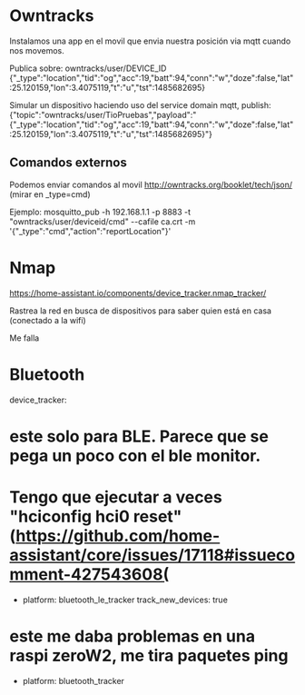 # Owntracks
Instalamos una app en el movil que envia nuestra posición via mqtt cuando nos movemos.

Publica sobre:
owntracks/user/DEVICE_ID
{"_type":"location","tid":"og","acc":19,"batt":94,"conn":"w","doze":false,"lat":25.120159,"lon":3.4075119,"t":"u","tst":1485682695}

Simular un dispositivo haciendo uso del service domain mqtt, publish:
{"topic":"owntracks/user/TioPruebas","payload":"{\"_type\":\"location\",\"tid\":\"og\",\"acc\":19,\"batt\":94,\"conn\":\"w\",\"doze\":false,\"lat\":25.120159,\"lon\":3.4075119,\"t\":\"u\",\"tst\":1485682695}"}


## Comandos externos
Podemos enviar comandos al movil
http://owntracks.org/booklet/tech/json/ (mirar en _type=cmd)

Ejemplo:
mosquitto_pub -h 192.168.1.1 -p 8883 -t "owntracks/user/deviceid/cmd" --cafile ca.crt -m '{"_type":"cmd","action":"reportLocation"}'


# Nmap
https://home-assistant.io/components/device_tracker.nmap_tracker/

Rastrea la red en busca de dispositivos para saber quien está en casa (conectado a la wifi)

Me falla


# Bluetooth

device_tracker:
# este solo para BLE. Parece que se pega un poco con el ble monitor.
# Tengo que ejecutar a veces "hciconfig hci0 reset" (https://github.com/home-assistant/core/issues/17118#issuecomment-427543608(
- platform: bluetooth_le_tracker
  track_new_devices: true

# este me daba problemas en una raspi zeroW2, me tira paquetes ping
- platform: bluetooth_tracker

